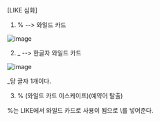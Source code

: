 [LIKE 심화]

1) % --> 와일드 카드
 
 ![image](https://user-images.githubusercontent.com/108928206/187031624-2c27bd63-524f-48e1-908d-8269603eab0a.png)


2)	_ --> 한글자 와일드 카드

![image](https://user-images.githubusercontent.com/108928206/187031630-ebb610d5-dc79-4878-aa2a-22d9accf403a.png)
 
_당 글자 1개이다.

3)	\% (와일드 카드 이스케이프)(예약어 탈출)

%는 LIKE에서 와일드 카드로 사용이 됨으로 \를 넣어준다.
